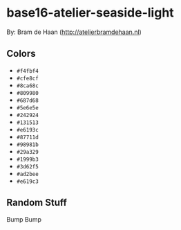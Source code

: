 # base16-atelier-seaside-light

By: Bram de Haan (http://atelierbramdehaan.nl)

## Colors

* `#f4fbf4`
* `#cfe8cf`
* `#8ca68c`
* `#809980`
* `#687d68`
* `#5e6e5e`
* `#242924`
* `#131513`
* `#e6193c`
* `#87711d`
* `#98981b`
* `#29a329`
* `#1999b3`
* `#3d62f5`
* `#ad2bee`
* `#e619c3`

## Random Stuff

Bump
Bump
